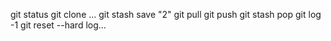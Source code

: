 git status
git clone ...
git stash save "2"
git pull
git push
git stash pop
git log -1
git reset --hard log...
